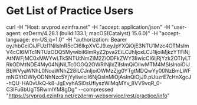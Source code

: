 # Get List of Practice Users
curl -H "Host: srvprod.ezinfra.net" -H "accept: application/json" -H "user-agent: ezDerm/4.28.1 (build:133.1; macOS(Catalyst) 15.6.0)" -H "accept-language: en-US;q=1.0" -H "authorization: Bearer eyJhbGciOiJFUzI1NiIsInR5cCI6IkpXVCJ9.eyJpYXQiOjE3NTU1Mzc4OTMsImV4cCI6MTc1NTUzODQ5MywibiI6ImRyZ2pva2EiLCJhIjoxLCJ1IjoiMjkzYTFiNjAtNWFjMC0xMWYwLTk5NTUtNmZiM2ZiODFkZWY3IiwicCI6IjRjYzk2OTIyLTRkODMtNDE4My04NjNiLTc0OGQ2OWRlNjIxZiIsImQiOiIwMTM4MSIsInoiOiJBbWVyaWNhL0NoaWNhZ28iLCJnIjoiOWMzZjg0YTgtMDQwYy00NzBmLWFmNGYtOWIyODNhNzc5YjYyIiwiciI6NjQsInMiOjAsInQiOjJ9.pUuzrE7cHnXgcJ-hQU-HA0vUkQ-k8-JgEvyhASl0sUfIyszWlMqMYv_8VV9vqR_0-C3lFu6bUgT5RwmlYM8gDg" --compressed "https://srvprod.ezinfra.net/ezderm-webservice/rest/practice/info"